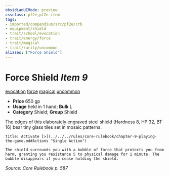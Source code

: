 ```yaml
---
obsidianUIMode: preview
cssclass: pf2e,pf2e-item
tags:
- imported/compendium/src/pf2e/crb
- equipment/shield
- trait/school/evocation
- trait/energy/force
- trait/magical
- trait/rarity/uncommon
aliases: ["Force Shield"]
---
```

# Force Shield *Item 9*  
[evocation](evocation.md)  [force](force.md)  [magical](magical.md)  [uncommon](uncommon.md)  

- **Price** 650 gp
- **Usage** held in 1 hand; **Bulk** L
- **Category** Shield; **Group** Shield 

The edges of this elaborately engraved steel shield (Hardness 8, HP 32, BT 16) bear tiny glass tiles set in mosaic patterns.

```ad-embed-ability
title: Activate [>](../../../rules/core-rulebook/chapter-9-playing-the-game.md#Actions "Single Action")

The shield surrounds you with a bubble of force that protects you from harm, granting you resistance 5 to physical damage for 1 minute. The bubble disappears if you cease holding the shield.
```

*Source: Core Rulebook p. 587*
